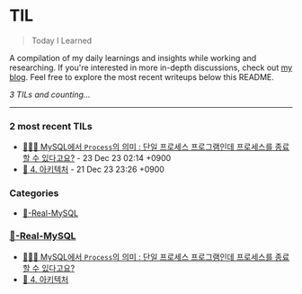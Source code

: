 # TIL
> Today I Learned

A compilation of my daily learnings and insights while working and researching.
If you're interested in more in-depth discussions, check out [my blog][1].
Feel free to explore the most recent writeups below this README.


_3 TILs and counting..._

---

### 2 most recent TILs

- [👩🏻‍💻 MySQL에서 `Process`의 의미 : 단일 프로세스 프로그램인데 프로세스를 종료할 수 있다고요?](🥞-Real-MySQL/MySQL에서-Process의-의미.md) - 23 Dec 23 02:14 +0900
- [📖 4. 아키텍처](🥞-Real-MySQL/📖-Chapter-4-아키텍처.md) - 21 Dec 23 23:26 +0900

### Categories

- [🥞-Real-MySQL](#🥞-real-mysql)

### [🥞-Real-MySQL](#🥞-real-mysql)
- [👩🏻‍💻 MySQL에서 `Process`의 의미 : 단일 프로세스 프로그램인데 프로세스를 종료할 수 있다고요?](🥞-Real-MySQL/MySQL에서-Process의-의미.md)
- [📖 4. 아키텍처](🥞-Real-MySQL/📖-Chapter-4-아키텍처.md)

[1]: https://new-pow.tistory.com

